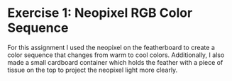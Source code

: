# Exercise 1: Neopixel RGB Color Sequence

For this assignment I used the neopixel on the featherboard to create a color sequence that changes from warm to cool colors. Additionally, I also made a small cardboard container which holds the feather with a piece of tissue on the top to project the neopixel light more clearly. 
